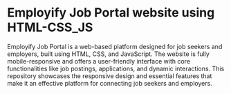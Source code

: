 # Employify Job Portal website using HTML-CSS_JS
Employify Job Portal is a web-based platform designed for job seekers and employers, built using HTML, CSS, and JavaScript. The website is fully mobile-responsive and offers a user-friendly interface with core functionalities like job postings, applications, and dynamic interactions. This repository showcases the responsive design and essential features that make it an effective platform for connecting job seekers and employers.
